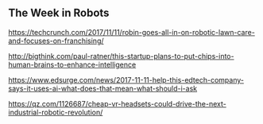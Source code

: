 ## The Week in Robots

https://techcrunch.com/2017/11/11/robin-goes-all-in-on-robotic-lawn-care-and-focuses-on-franchising/

http://bigthink.com/paul-ratner/this-startup-plans-to-put-chips-into-human-brains-to-enhance-intelligence

https://www.edsurge.com/news/2017-11-11-help-this-edtech-company-says-it-uses-ai-what-does-that-mean-what-should-i-ask

https://qz.com/1126687/cheap-vr-headsets-could-drive-the-next-industrial-robotic-revolution/
